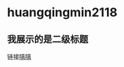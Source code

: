 # huangqingmin2118

我展示的是二级标题
-----------------


链接[嘻嘻](https://github.com/huangqim2118/huangqingmin2118/blob/main/777.md)


